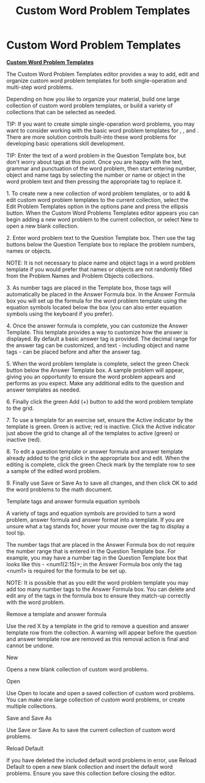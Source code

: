 ﻿---
title: Custom Word Problem Templates
category: reference
---

# Custom Word Problem Templates

**<u>Custom Word Problem Templates </u>**

The Custom Word Problem Templates editor provides a way to add, edit and organize custom word problem templates for both single-operation and multi-step word problems.

Depending on how you like to organize your material, build one large collection of custom word problem templates, or build a variety of collections that can be selected as needed.

TIP: If you want to create simple single-operation word problems, you may want to consider working with the basic word problem templates for , , and . There are more solution controls built-into these word problems for developing basic operations skill development.

TIP: Enter the text of a word problem in the Question Template box, but don't worry about tags at this point. Once you are happy with the text, grammar and punctuation of the word problem, then start entering number, object and name tags by selecting the number or name or object in the word problem text and then pressing the appropriate tag to replace it.

1\. To create new a new collection of word problem templates, or to add & edit custom word problem templates to the current collection, select the Edit Problem Templates option in the options pane and press the ellipsis button. When the Custom Word Problems Templates editor appears you can begin adding a new word problem to the current collection, or select New to open a new blank collection.

2\. Enter word problem text to the Question Template box. Then use the tag buttons below the Question Template box to replace the problem numbers, names or objects.

NOTE: It is not necessary to place name and object tags in a word problem template if you would prefer that names or objects are not randomly filled from the Problem Names and Problem Objects collections.

3\. As number tags are placed in the Template box, those tags will automatically be placed in the Answer Formula box. In the Answer Formula box you will set up the formula for the word problem template using the equation symbols located below the box (you can also enter equation symbols using the keyboard if you prefer).

4\. Once the answer formula is complete, you can customize the Answer Template. This template provides a way to customize how the answer is displayed. By default a basic answer tag is provided. The decimal range for the answer tag can be customized, and text - including object and name tags - can be placed before and after the answer tag.

5\. When the word problem template is complete, select the green Check button below the Answer Template box. A sample problem will appear, giving you an opportunity to ensure the word problem appears and performs as you expect. Make any additional edits to the question and answer templates as needed.

6\. Finally click the green Add (+) button to add the word problem template to the grid.

7\. To use a template for an exercise set, ensure the Active indicator by the template is green. Green is active; red is inactive. Click the Active indicator just above the grid to change all of the templates to active (green) or inactive (red).

8\. To edit a question template or answer formula and answer template already added to the grid click in the appropriate box and edit. When the editing is complete, click the green Check mark by the template row to see a sample of the edited word problem.

9\. Finally use Save or Save As to save all changes, and then click OK to add the word problems to the math document.

Template tags and answer formula equation symbols

A variety of tags and equation symbols are provided to turn a word problem, answer formula and answer format into a template. If you are unsure what a tag stands for, hover your mouse over the tag to display a tool tip.

The number tags that are placed in the Answer Formula box do not require the number range that is entered in the Question Template box. For example, you may have a number tag in the Question Template box that looks like this - &lt;num1(2:15)&gt;; in the Answer Formula box only the tag &lt;num1&gt; is required for the formula to be set up.

NOTE: It is possible that as you edit the word problem template you may add too many number tags to the Answer Formula box. You can delete and edit any of the tags in the formula box to ensure they match-up correctly with the word problem.

Remove a template and answer formula

Use the red X by a template in the grid to remove a question and answer template row from the collection. A warning will appear before the question and answer template row are removed as this removal action is final and cannot be undone.

New

Opens a new blank collection of custom word problems.

Open

Use Open to locate and open a saved collection of custom word problems. You can make one large collection of custom word problems, or create multiple collections.

Save and Save As

Use Save or Save As to save the current collection of custom word problems.

Reload Default

If you have deleted the included default word problems in error, use Reload Default to open a new blank collection and insert the default word problems. Ensure you save this collection before closing the editor.
